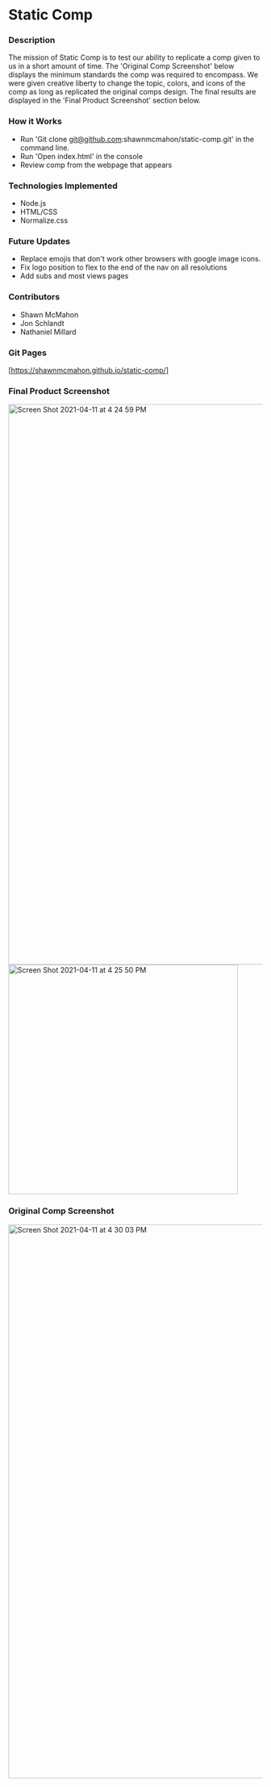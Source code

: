 # Static Comp

### Description
The mission of Static Comp is to test our ability to replicate a comp given to
us in a short amount of time. The 'Original Comp Screenshot' below displays
the minimum standards the comp was required to encompass. We were given creative
liberty to change the topic, colors, and icons of the comp as long as replicated
the original comps design. The final results are displayed in the 'Final
Product Screenshot' section below.


### How it Works
- Run 'Git clone git@github.com:shawnmcmahon/static-comp.git' in the command line.
- Run 'Open index.html' in the console
- Review comp from the webpage that appears

### Technologies Implemented
- Node.js
- HTML/CSS
- Normalize.css


### Future Updates
- Replace emojis that don't work other browsers with google image icons.
- Fix logo position to flex to the end of the nav on all resolutions
- Add subs and most views pages

### Contributors
- Shawn McMahon
- Jon Schlandt
- Nathaniel Millard

### Git Pages
[https://shawnmcmahon.github.io/static-comp/]

### Final Product Screenshot
<img width="1111" alt="Screen Shot 2021-04-11 at 4 24 59 PM" src="https://user-images.githubusercontent.com/73731359/114323588-1aa1d800-9ae3-11eb-8a47-b7d4f611f365.png">

<img width="455" alt="Screen Shot 2021-04-11 at 4 25 50 PM" src="https://user-images.githubusercontent.com/73731359/114323593-1f668c00-9ae3-11eb-98e9-7595ba93edde.png">


### Original Comp Screenshot
<img width="1098" alt="Screen Shot 2021-04-11 at 4 30 03 PM" src="https://user-images.githubusercontent.com/73731359/114323620-46bd5900-9ae3-11eb-8909-3eaed4853fab.png">
